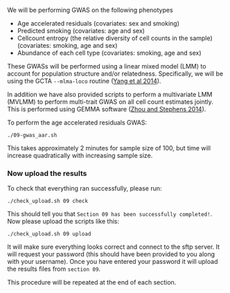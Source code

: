 We will be performing GWAS on the following phenotypes

- Age accelerated residuals (covariates: sex and smoking)
- Predicted smoking (covariates: age and sex)
- Cellcount entropy (the relative diversity of cell counts in the sample) (covariates: smoking, age and sex)
- Abundance of each cell type (covariates: smoking, age and sex)

These GWASs will be performed using a linear mixed model (LMM) to account for population structure and/or relatedness. Specifically, we will be using the GCTA `--mlma-loco` routine ([Yang et al 2014](http://www.nature.com/ng/journal/v46/n2/abs/ng.2876.html)). 

In addition we have also provided scripts to perform a multivariate LMM (MVLMM) to perform multi-trait GWAS on all cell count estimates jointly. This is performed using GEMMA software ([Zhou and Stephens 2014](http://www.nature.com/nmeth/journal/v11/n4/full/nmeth.2848.html)).

To perform the age accelerated residuals GWAS:

    ./09-gwas_aar.sh

This takes approximately 2 minutes for sample size of 100, but time will increase quadratically with increasing sample size.

### Now upload the results

To check that everything ran successfully, please run:

```
./check_upload.sh 09 check
```

This should tell you that `Section 09 has been successfully completed!`. Now please upload the scripts like this:

```
./check_upload.sh 09 upload
```

It will make sure everything looks correct and connect to the sftp server. It will request your password (this should have been provided to you along with your username). Once you have entered your password it will upload the results files from `section 09`.

This procedure will be repeated at the end of each section.